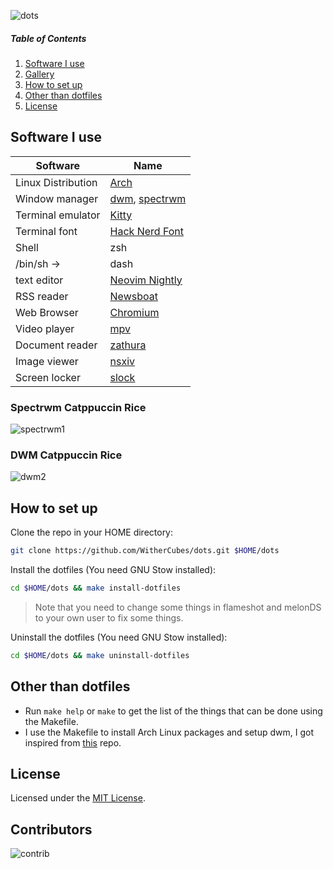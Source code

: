 ![dots](https://socialify.git.ci/WitherCubes/dots/image?description=1&forks=1&issues=1&name=1&owner=1&pattern=Solid&stargazers=1&theme=Dark)

##### Table of Contents
1. [Software I use](#software)
2. [Gallery](#gallery)
3. [How to set up](#setup)
4. [Other than dotfiles](#misc)
5. [License](#license)

<a name="software"/>

## Software I use
| Software             | Name                                                                                     |
|----------------------|------------------------------------------------------------------------------------------|
| Linux Distribution   | [Arch](https://archlinux.org)                                                            |
| Window manager       | [dwm](https://github.com/WitherCubes/sde), [spectrwm](https://github.com/conformal/spectrwm) |
| Terminal emulator    | [Kitty](https://sw.kovidgoyal.net/kitty)                                                 |
| Terminal font        | [Hack Nerd Font](https://github.com/ryanoasis/nerd-fonts/tree/master/patched-fonts/Hack) |
| Shell                | zsh                                                                                      |
| /bin/sh ->           | dash                                                                                     |
| text editor          | [Neovim Nightly](https://github.com/neovim/neovim)                                       |
| RSS reader           | [Newsboat](https://github.com/newsboat/newsboat)                                         |
| Web Browser          | [Chromium](https://www.chromium.org/chromium-projects)                                   |
| Video player         | [mpv](https://mpv.io)                                                                    |
| Document reader      | [zathura](https://git.pwmt.org/pwmt/zathura)                                             |
| Image viewer         | [nsxiv](https://github.com/nsxiv/nsxiv)                                                  |
| Screen locker        | [slock](https://github.com/WitherCubes/sde)                                              |

<a name="gallery"/>

### Spectrwm Catppuccin Rice
![spectrwm1](https://github.com/WitherCubes/dots/blob/master/assets/spectrwm-catppuccin/catppuccin.png)

### DWM Catppuccin Rice
![dwm2](https://github.com/WitherCubes/dots/blob/master/assets/dwm-catppuccin/catppuccin.png)

<a name="setup"/>

## How to set up
Clone the repo in your HOME directory:
```bash
git clone https://github.com/WitherCubes/dots.git $HOME/dots
```

Install the dotfiles (You need GNU Stow installed):
```bash
cd $HOME/dots && make install-dotfiles
```
> Note that you need to change some things in flameshot and melonDS to your own user to fix some things.

Uninstall the dotfiles (You need GNU Stow installed):
```bash
cd $HOME/dots && make uninstall-dotfiles
```

<a name="misc"/>

## Other than dotfiles
- Run ```make help``` or ```make``` to get the list of the things that can be done using the Makefile.
- I use the Makefile to install Arch Linux packages and setup dwm, I got inspired from [this](https://github.com/masasam/dotfiles) repo.

<a name="#license"/>

## License
Licensed under the [MIT License](https://github.com/WitherCubes/dots/blob/master/LICENSE).

## Contributors
![contrib](https://contrib.rocks/image?repo=WitherCubes/dots)
